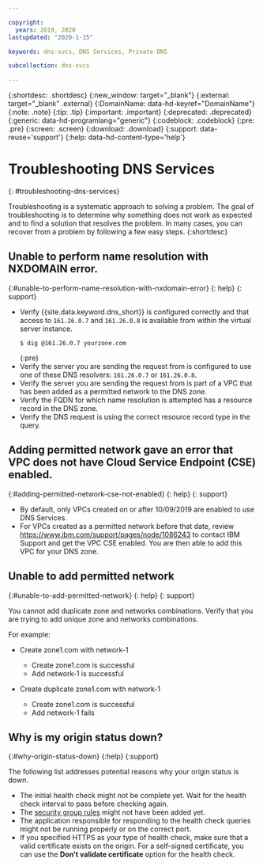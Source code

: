 ```yaml
---

copyright:
  years: 2019, 2020
lastupdated: "2020-1-15"

keywords: dns-svcs, DNS Services, Private DNS

subcollection: dns-svcs

---
```



{:shortdesc: .shortdesc}
{:new_window: target="_blank"}
{:external: target="_blank" .external}
{:DomainName: data-hd-keyref="DomainName"}
{:note: .note}
{:tip: .tip}
{:important: .important}
{:deprecated: .deprecated}
{:generic: data-hd-programlang="generic"}
{:codeblock: .codeblock}
{:pre: .pre}
{:screen: .screen}
{:download: .download}
{:support: data-reuse='support'}
{:help: data-hd-content-type='help'}

# Troubleshooting DNS Services
{: #troubleshooting-dns-services}

Troubleshooting is a systematic approach to solving a problem. The goal of troubleshooting is to determine why something does not work as expected and to find a solution that resolves the problem. In many cases, you can recover from a problem by following a few easy steps.
{:shortdesc}

## Unable to perform name resolution with NXDOMAIN error.
{:#unable-to-perform-name-resolution-with-nxdomain-error}
{: help}
{: support}

  * Verify {{site.data.keyword.dns_short}} is configured correctly and that access to `161.26.0.7` and `161.26.0.8` is available from within the virtual server instance.
    ```console
    $ dig @161.26.0.7 yourzone.com
    ```
    {:pre}
  * Verify the server you are sending the request from is configured to use one of these DNS resolvers: `161.26.0.7` or `161.26.0.8`.
  * Verify the server you are sending the request from is part of a VPC that has been added as a permitted network to the DNS zone.
  * Verify the FQDN for which name resolution is attempted has a resource record in the DNS zone.
  * Verify the DNS request is using the correct resource record type in the query.

## Adding permitted network gave an error that VPC does not have Cloud Service Endpoint (CSE) enabled.
{:#adding-permitted-network-cse-not-enabled}
{: help}
{: support}

  * By default, only VPCs created on or after 10/09/2019 are enabled to use DNS Services.
  * For VPCs created as a permitted network before that date, review https://www.ibm.com/support/pages/node/1086243 to contact IBM Support and get the VPC CSE enabled. You are then able to add this VPC for your DNS zone.

## Unable to add permitted network
{:#unable-to-add-permitted-network}
{: help}
{: support}

You cannot add duplicate zone and networks combinations. Verify that you are trying to add unique zone and networks combinations.

For example:

- Create zone1.com with network-1
  - Create zone1.com is successful
  - Add network-1 is successful

- Create duplicate zone1.com with network-1
  - Create zone1.com is successful
  - Add network-1 fails
  
## Why is my origin status down?
{:#why-origin-status-down}
{:help}
{:support}

The following list addresses potential reasons why your origin status is down.
* The initial health check might not be complete yet. Wait for the health check interval to pass before checking again.
* The [security group rules](/docs/dns-svcs?topic=dns-svcs-global-load-balancers#security-groups-glb) might not have been added yet.
* The application responsible for responding to the health check queries might not be running properly or on the correct port.
* If you specified HTTPS as your type of health check, make sure that a valid certificate exists on the origin. For a self-signed certificate, you can use the **Don't validate certificate** option for the health check. 
